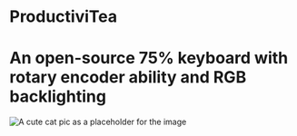 # ProductiviTea

# An open-source 75% keyboard with rotary encoder ability and RGB backlighting

![A cute cat pic as a placeholder for the image](https://i.imgur.com/BBcy6Wc.jpg)
